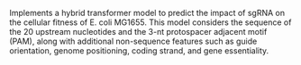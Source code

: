 Implements a hybrid transformer model to predict the impact of sgRNA on the cellular fitness of E. coli MG1655. This model considers the sequence of the 20 upstream nucleotides and 
the 3-nt protospacer adjacent motif (PAM), along with additional non-sequence features such as guide orientation, genome positioning, coding strand, and gene essentiality.
